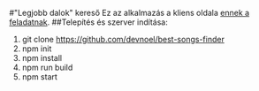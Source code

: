 #"Legjobb dalok" kereső
Ez az alkalmazás a kliens oldala [ennek a feladatnak](https://gszabo.github.io/elte-korszeru-web/homework/2017-2/index.html).
##Telepítés és szerver indítása:
1. git clone https://github.com/devnoel/best-songs-finder
1. npm init
1. npm install
1. npm run build
1. npm start